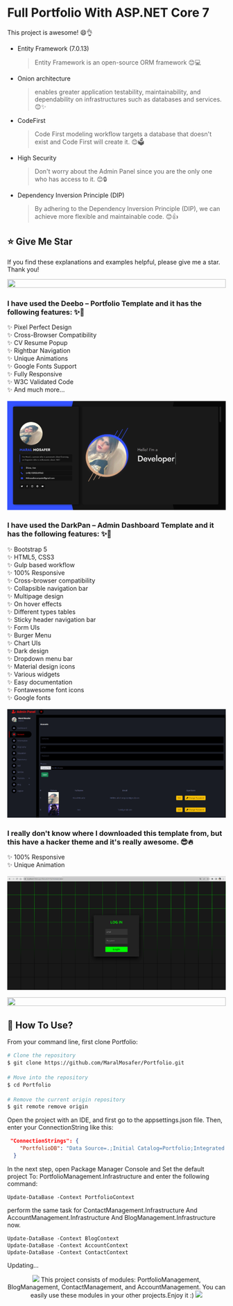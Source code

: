 # Full Portfolio With ASP.NET Core 7
This project is awesome! 😄👌
- Entity Framework (7.0.13)
    > Entity Framework is an open-source ORM framework 😊💻
- Onion architecture
    > enables greater application testability, maintainability, and dependability on infrastructures such as databases and services. 😊✨
- CodeFirst
    > Code First modeling workflow targets a database that doesn't exist and Code First will create it. 😊🗳
- High Security
    > Don't worry about the Admin Panel since you are the only one who has access to it. 😊🔒
- Dependency Inversion Principle (DIP)
    > By adhering to the Dependency Inversion Principle (DIP), we can achieve more flexible and maintainable code. 😊👍

 ## ⭐️ Give Me Star
If you find these explanations and examples helpful, please give me a star. Thank you!

<p align="center">
<img src="https://i.imgur.com/dBaSKWF.gif" height="20" width="100%">
</p>

### I have used the Deebo – Portfolio Template and it has the following features: ✨📝 <br>
✨ Pixel Perfect Design <br>
✨ Cross-Browser Compatibility <br>
✨ CV Resume Popup <br>
✨ Rightbar Navigation <br>
✨ Unique Animations <br>
✨ Google Fonts Support <br>
✨ Fully Responsive <br>
✨ W3C Validated Code <br>
✨ And much more… <br><br>
![Project](https://github.com/MaralMosafer/Portfolio/blob/main/ImgDemo/Project.png)


### I have used the DarkPan – Admin Dashboard Template and it has the following features: ✨📝 <br>
✨ Bootstrap 5 <br>
✨ HTML5, CSS3 <br>
✨ Gulp based workflow <br>
✨ 100% Responsive <br>
✨ Cross-browser compatibility <br>
✨ Collapsible navigation bar <br>
✨ Multipage design <br>
✨ On hover effects <br>
✨ Different types tables <br>
✨ Sticky header navigation bar <br>
✨ Form UIs <br>
✨ Burger Menu <br>
✨ Chart UIs <br>
✨ Dark design <br>
✨ Dropdown menu bar <br>
✨ Material design icons <br>
✨ Various widgets <br>
✨ Easy documentation <br>
✨ Fontawesome font icons <br>
✨ Google fonts <br><br>
![AdminPanel](https://github.com/MaralMosafer/Portfolio/blob/main/ImgDemo/AdminPanel.png)


### I really don't know where I downloaded this template from, but this have a hacker theme and it's really awesome. 😎🔥
✨ 100% Responsive <br>
✨ Unique Animation <br><br>
![Login](https://github.com/MaralMosafer/Portfolio/blob/main/ImgDemo/Login.png)

<p align="center">
<img src="https://i.imgur.com/dBaSKWF.gif" height="20" width="100%">
</p>
  

## 🔧 How To Use?
From your command line, first clone Portfolio:

```bash
# Clone the repository
$ git clone https://github.com/MaralMosafer/Portfolio.git

# Move into the repository
$ cd Portfolio

# Remove the current origin repository
$ git remote remove origin
```

Open the project with an IDE, and first go to the appsettings.json file. Then, enter your ConnectionString like this:

```json
 "ConnectionStrings": {
    "PortfolioDB": "Data Source=.;Initial Catalog=Portfolio;Integrated Security=True;Trusted_Connection=True;TrustServerCertificate=True"
  }
```
In the next step, open Package Manager Console and Set the default project To:
PortfolioManagement.Infrastructure and enter the following command:

```console
Update-DataBase -Context PortfolioContext
```
perform the same task for ContactManagement.Infrastructure And AccountManagement.Infrastructure And BlogManagement.Infrastructure now.
```console
Update-DataBase -Context BlogContext
Update-DataBase -Context AccountContext
Update-DataBase -Context ContactContext
```
Updating...
<p align="center">
<img src="https://media.tenor.com/c3CBzmFnqHYAAAAi/hug.gif" width="50">
This project consists of modules: PortfolioManagement, BlogManagement, ContactManagement, and AccountManagement. You can easily use these modules in your other projects.Enjoy it :)
<img src="https://media.tenor.com/c3CBzmFnqHYAAAAi/hug.gif" width="50">
</p>

